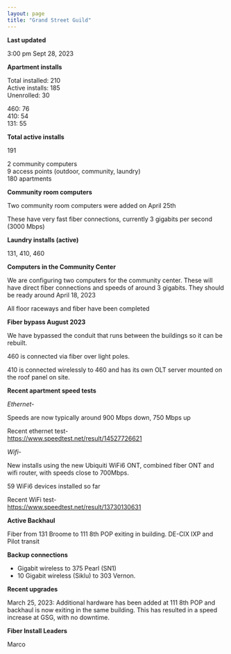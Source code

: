```yaml
---
layout: page
title: "Grand Street Guild"
---
```

**Last updated**

3:00 pm Sept 28, 2023

**Apartment installs**

Total installed: 210   
Active installs: 185  
Unenrolled: 30  

460: 76   
410: 54   
131: 55   

**Total active installs**

191

2 community computers   
9 access points (outdoor, community, laundry)   
180 apartments   


**Community room computers**

Two community room computers were added on April 25th

These have very fast fiber connections, currently 3 gigabits per second (3000 Mbps)

**Laundry installs (active)**

131, 410, 460

**Computers in the Community Center**

We are configuring two computers for the community center. These will have direct fiber connections and speeds of around 3 gigabits. They should be ready around April 18, 2023

All floor raceways and fiber have been completed

**Fiber bypass August 2023**

We have bypassed the conduit that runs between the buildings so it can be rebuilt.

460 is connected via fiber over light poles. 

410 is connected wirelessly to 460 and has its own OLT server mounted on the roof panel on site.

**Recent apartment speed tests**

*Ethernet-*

Speeds are now typically around 900 Mbps down, 750 Mbps up  

Recent ethernet test-  
https://www.speedtest.net/result/14527726621

*Wifi-*

New installs using the new Ubiquiti WiFi6 ONT, combined fiber ONT and wifi router, with speeds close to 700Mbps.  

59 WiFi6 devices installed so far

Recent WiFi test-  
https://www.speedtest.net/result/13730130631

**Active Backhaul**

Fiber from 131 Broome to 111 8th POP exiting in building. DE-CIX IXP and Pilot transit

**Backup connections**

- Gigabit wireless to 375 Pearl (SN1)  
- 10 Gigabit wireless (Siklu) to 303 Vernon. 

**Recent upgrades**

March 25, 2023: Additional hardware has been added at 111 8th POP and backhaul is now exiting in the same building. This has resulted in a speed increase at GSG, with no downtime.


**Fiber Install Leaders**  

Marco







